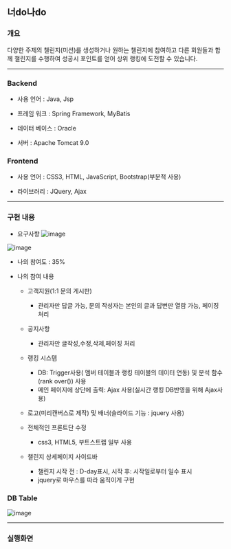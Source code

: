 ## 너do나do   

### 개요
다양한 주제의 챌린지(미션)를 생성하거나 원하는 챌린지에 참여하고 다른 회원들과 함께 챌린지를 수행하여 성공시 포인트를 얻어 상위 랭킹에 도전할 수 있습니다.

***

### Backend

- 사용 언어 : Java, Jsp

- 프레임 워크 : Spring Framework, MyBatis              

- 데이터 베이스 : Oracle

- 서버 : Apache Tomcat 9.0


### Frontend

- 사용 언어 :  CSS3, HTML, JavaScript, Bootstrap(부분적 사용)

- 라이브러리 : JQuery, Ajax


***

### 구현 내용

- 요구사항
![image](https://user-images.githubusercontent.com/97445449/162133767-3e13e04f-87c7-4336-bcdf-56b4a8e07d87.png)

![image](https://user-images.githubusercontent.com/97445449/162133790-5d4765bd-44a8-47bb-b0d9-7ff2dc224ae9.png)



- 나의 참여도 : 35%

- 나의 참여 내용

    * 고객지원(1:1 문의 게시판) 
      * 관리자만 답글 가능, 문의 작성자는 본인의 글과 답변만 열람 가능, 페이징 처리


    * 공지사항  
      * 관리자만 글작성,수정,삭제,페이징 처리

    * 랭킹 시스템  
      * DB: Trigger사용( 멤버 테이블과 랭킹 테이블의 데이터 연동) 및 분석 함수(rank over()) 사용 
      * 메인 페이지에 상단에 출력: Ajax 사용(실시간 랭킹 DB반영을 위해 Ajax사용)

    * 로고(미리캔버스로 제작) 및 배너(슬라이드 기능 : jquery 사용)

    * 전체적인 프론트단 수정
      * css3, HTML5, 부트스트랩 일부 사용

    * 챌린지 상세페이지 사이드바
      * 챌린지 시작 전 : D-day표시, 시작 후: 시작일로부터 일수 표시
      * jquery로 마우스를 따라 움직이게 구현 


### DB Table
![image](https://user-images.githubusercontent.com/97445449/162133665-615b63cb-1630-4306-a268-8bfe8779a8f4.png)

***

### 실행화면



